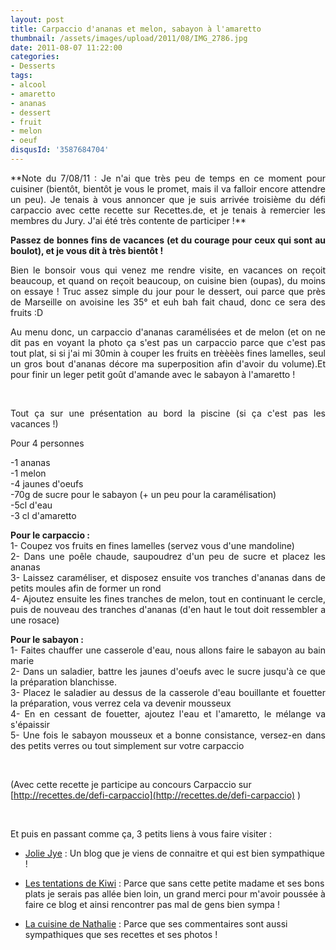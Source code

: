 ```yaml
---
layout: post
title: Carpaccio d'ananas et melon, sabayon à l'amaretto
thumbnail: /assets/images/upload/2011/08/IMG_2786.jpg
date: 2011-08-07 11:22:00
categories: 
- Desserts
tags: 
- alcool
- amaretto
- ananas
- dessert
- fruit
- melon
- oeuf
disqusId: '3587684704'
---
```






<div style="text-align: justify;">**Note du 7/08/11 : Je n'ai que très peu de temps en ce moment pour cuisiner (bientôt, bientôt je vous le promet, mais il va falloir encore attendre un peu). Je tenais à vous annoncer que je suis arrivée troisième du défi carpaccio avec cette recette sur Recettes.de, et je tenais à remercier les membres du Jury. J'ai été très contente de participer !**





**Passez de bonnes fins de vacances (et du courage pour ceux qui sont au boulot), et je vous dit à très bientôt !**

Bien le bonsoir vous qui venez me rendre visite, en vacances on reçoit beaucoup, et quand on reçoit beaucoup, on cuisine bien (oupas), du moins on essaye ! Truc assez simple du jour pour le dessert, oui parce que près de Marseille on avoisine les 35° et euh bah fait chaud, donc ce sera des fruits :D





Au menu donc, un carpaccio d'ananas caramélisées et de melon (et on ne dit pas en voyant la photo ça s'est pas un carpaccio parce que c'est pas tout plat, si si j'ai mi 30min à couper les fruits en trèèèès fines lamelles, seul un gros bout d'ananas décore ma superposition afin d'avoir du volume).Et pour finir un leger petit goût d'amande avec le sabayon à l'amaretto !





 





Tout ça sur une présentation au bord la piscine (si ça c'est pas les vacances !)





Pour 4 personnes

-1 ananas  
-1 melon  
-4 jaunes d'oeufs  
-70g de sucre pour le sabayon (+ un peu pour la caramélisation)  
-5cl d'eau  
-3 cl d'amaretto

**Pour le carpaccio :**  
1- Coupez vos fruits en fines lamelles (servez vous d'une mandoline)  
2- Dans une poêle chaude, saupoudrez d'un peu de sucre et placez les ananas  
3- Laissez caraméliser, et disposez ensuite vos tranches d'ananas dans de petits moules afin de former un rond  
4- Ajoutez ensuite les fines tranches de melon, tout en continuant le cercle, puis de nouveau des tranches d'ananas (d'en haut le tout doit ressembler a une rosace)

**Pour le sabayon :**  
1- Faites chauffer une casserole d'eau, nous allons faire le sabayon au bain marie  
2- Dans un saladier, battre les jaunes d'oeufs avec le sucre jusqu'à ce que la préparation blanchisse.  
3- Placez le saladier au dessus de la casserole d'eau bouillante et fouetter la préparation, vous verrez cela va devenir mousseux  
4- En en cessant de fouetter, ajoutez l'eau et l'amaretto, le mélange va s'épaissir  
5- Une fois le sabayon mousseux et a bonne consistance, versez-en dans des petits verres ou tout simplement sur votre carpaccio



</div>



 

(Avec cette recette je participe au concours Carpaccio sur [http://recettes.de/defi-carpaccio](http://recettes.de/defi-carpaccio) )





 





Et puis en passant comme ça, 3 petits liens à vous faire visiter :





- [Jolie Jye](http://joliejye.blogspot.com/) : Un blog que je viens de connaitre et qui est bien sympathique !





- [Les tentations de Kiwi](http://kiwi62.canalblog.com/) : Parce que sans cette petite madame et ses bons plats je serais pas allée bien loin, un grand merci pour m'avoir poussée à faire ce blog et ainsi rencontrer pas mal de gens bien sympa !





- [La cuisine de Nathalie](http://www.lacuisinedenathalie.com/) : Parce que ses commentaires sont aussi sympathiques que ses recettes et ses photos !



 